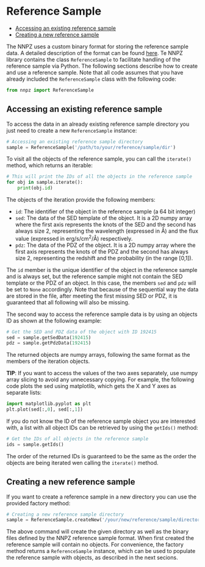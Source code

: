 Reference Sample
================

- [Accessing an existing reference sample](#accessing-an-existing-reference-sample)
- [Creating a new reference sample](#creating-a-new-reference-sample)

The NNPZ uses a custom binary format for storing the reference sample data. A
detailed description of the format can be found
[here](../reference_sample_format.md). Te NNPZ library contains the class
`ReferenceSample` to facilitate handling of the reference sample via Python. The
following sections describe how to create and use a reference sample. Note that
all code assumes that you have already included the `ReferenceSample` class with
the following code:

```python
from nnpz import ReferenceSample
```

Accessing an existing reference sample
--------------------------------------

To access the data in an already existing reference sample directory you just
need to create a new `ReferenceSample` instance:

```python
# Accessing an existing reference sample directory
sample = ReferenceSample('/path/to/your/reference/sample/dir')
```

To visit all the objects of the reference sample, you can call the `iterate()`
method, which returns an iterable:

```python
# This will print the IDs of all the objects in the reference sample
for obj in sample.iterate():
    print(obj.id)
```

The objects of the iteration provide the following members:

- `id`: The identifier of the object in the reference sample (a 64 bit integer)
- `sed`: The data of the SED template of the object. It is a 2D numpy array
    where the first axis represents the knots of the SED and the second has
    always size 2, representing the wavelength (expressed in &#x212B;) and the
    flux value (expressed in erg/s/cm<sup>2</sup>/&#x212B;) respectively.
- `pdz`: The data of the PDZ of the object. It is a 2D numpy array where the
    first axis represents the knots of the PDZ and the second has always size 2,
    representing the redshift and the probability (in the range [0,1]).
    
The `id` member is the unique identifier of the object in the reference sample
and is always set, but the reference sample might not contain the SED template
or the PDZ of an object. In this case, the members `sed` and `pdz` will be set
to `None` accordingly. Note that because of the sequential way the data are
stored in the file, after meeting the first missing SED or PDZ, it is guaranteed
that all following will also be missing.

The second way to access the reference sample data is by using an objects ID as
shown at the following example:

```python
# Get the SED and PDZ data of the object with ID 192415
sed = sample.getSedData(192415)
pdz = sample.getPdzData(192415)
```

The returned objects are numpy arrays, following the same format as the members
of the iteration objects.

**TIP**: If you want to access the values of the two axes separately, use numpy
array slicing to avoid any unnecessary copying. For example, the following code
plots the sed using matplotlib, which gets the X and Y axes as separate lists:

```python
import matplotlib.pyplot as plt
plt.plot(sed[:,0], sed[:,1])
```

If you do not know the ID of the reference sample object you are interested
with, a list with all object IDs can be retrieved by using the `getIds()`
method:

```python
# Get the IDs of all objects in the reference sample
ids = sample.getIds()
```

The order of the returned IDs is guaranteed to be the same as the order the
objects are being iterated wen calling the `iterate()` method.


Creating a new reference sample
-------------------------------

If you want to create a reference sample in a new directory you can use the
provided factory method:

```python
# Creating a new reference sample directory
sample = ReferenceSample.createNew('/your/new/reference/sample/directory')
```

The above command will create the given directory as well as the binary files
defined by the NNPZ reference sample format. When first created the reference
sample will contain no objects. For convenience, the factory method returns a
`ReferenceSample` instance, which can be used to populate the reference sample
with objects, as described in the next secions.